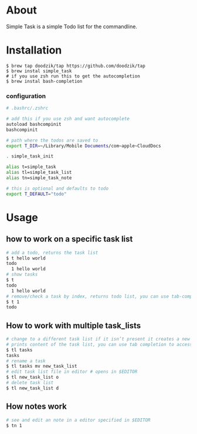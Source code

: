 # About

Simple Task is a simple Todo list for the commandline.

# Installation

```
$ brew tap doodzik/tap https://github.com/doodzik/tap
$ brew instal simple_task
# if you use zsh run this to get the autocompletion
$ brew instal bash-completion
```


### configuration
```bash
# .bashrc/.zshrc

# add this if you use zsh and want autocomplete
autoload bashcompinit
bashcompinit

# path where the todos are saved to
export T_DIR=~/Library/Mobile Documents/com~apple~CloudDocs 

. simple_task_init

alias t=simple_task
alias tl=simple_task_list
alias tn=simple_task_note

# this is optional and defaults to todo
export T_DEFAULT="todo"
```

# Usage
## how to work on a specific task list

```bash
# add a todo, returns the task list
$ t hello world
todo
  1 hello world
# show tasks
$ t 
todo
  1 hello world
# remove/check a task by index, returns todo list, you can use tab-completion to get your tasks
$ t 1
todo
```

## How to work with multiple task_lists

```bash
# change to a different task list if it isn’t present it creates a new one, 
# prints content of the task list, you can use tab completion to access your task lists
$ tl tasks
tasks
# rename a task
$ tl tasks mv new_task_list
# edit task list file in editor # opens in $EDITOR
$ tl new_task_list o
# delete task list
$ tl new_task_list d
```

## How notes work

```bash
# see and edit an note in a editor specified in $EDITOR
$ tn 1
```
